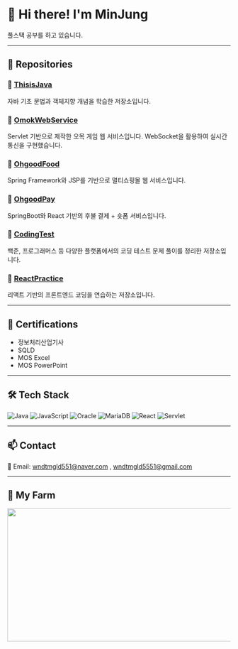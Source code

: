 # 👋 Hi there! I'm MinJung

풀스택 공부를 하고 있습니다.

---

## 📂 Repositories

### 🔹 [ThisisJava](https://github.com/minsss0726/ThisisJava)  
자바 기초 문법과 객체지향 개념을 학습한 저장소입니다.

### 🔹 [OmokWebService](https://github.com/minsss0726/OmokWebService)  
Servlet 기반으로 제작한 오목 게임 웹 서비스입니다. WebSocket을 활용하여 실시간 통신을 구현했습니다.

### 🔹 [OhgoodFood](https://github.com/minsss0726/OhGoodFood)  
Spring Framework와 JSP를 기반으로 멀티쇼핑몰 웹 서비스입니다.

### 🔹 [OhgoodPay](https://github.com/OhGoodTeam/OhgoodpayBE)  
SpringBoot와 React 기반의 후불 결제 + 숏폼 서비스입니다.

### 🔹 [CodingTest](https://github.com/minsss0726/CodingTest)  
백준, 프로그래머스 등 다양한 플랫폼에서의 코딩 테스트 문제 풀이를 정리한 저장소입니다.

### 🔹 [ReactPractice](https://github.com/minsss0726/ReactPractice)  
리액트 기반의 프론트엔드 코딩을 연습하는 저장소입니다.

---

## 🧾 Certifications

- 정보처리산업기사 
- SQLD 
- MOS Excel
- MOS PowerPoint

---

## 🛠 Tech Stack

![Java](https://img.shields.io/badge/Java-007396?style=flat&logo=java&logoColor=white)
![JavaScript](https://img.shields.io/badge/JavaScript-F7DF1E?style=flat&logo=javascript&logoColor=black)
![Oracle](https://img.shields.io/badge/Oracle-F80000?style=flat&logo=oracle&logoColor=white)
![MariaDB](https://img.shields.io/badge/MariaDB-003545?style=flat&logo=mariadb&logoColor=white)
![React](https://img.shields.io/badge/React-61DAFB?style=flat&logo=react&logoColor=black)
![Servlet](https://img.shields.io/badge/Servlet-6DB33F?style=flat&logo=java&logoColor=white)

---

## 📫 Contact

📧 Email: wndtmgld551@naver.com , wndtmgld5551@gmail.com

---

## 🌾 My Farm
<a href="https://www.gitanimals.org/en_US?utm_medium=image&utm_source=minsss0726&utm_content=farm">
<img
  src="https://render.gitanimals.org/farms/minsss0726"
  width="600"
  height="300"
/>
</a>
